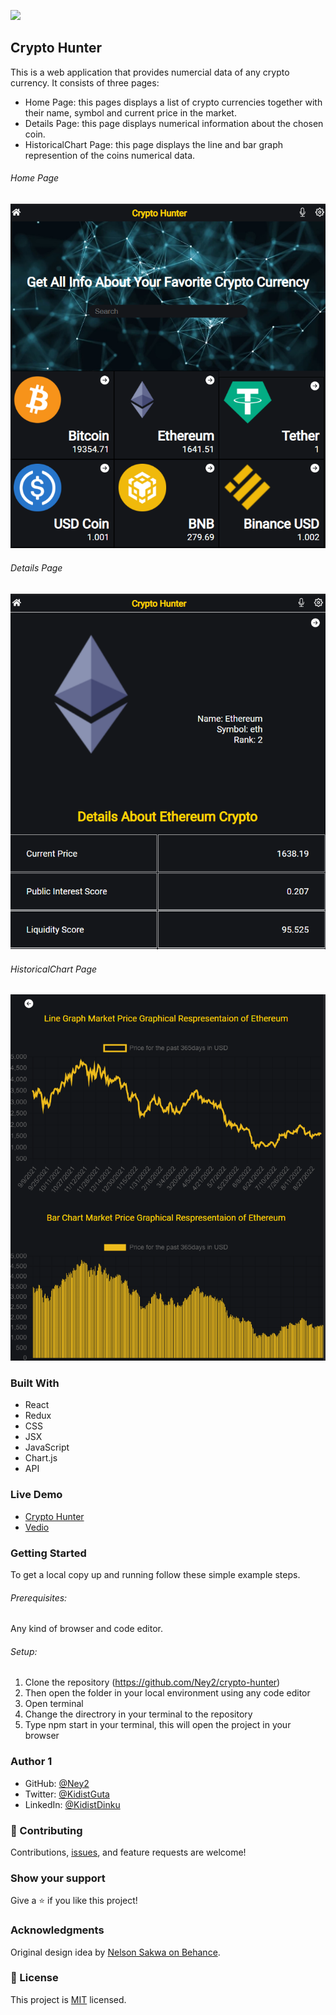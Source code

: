 ![](https://img.shields.io/badge/Microverse-blueviolet)
## Crypto Hunter
This is a web application that provides numercial data of any crypto currency.
It consists of three pages: 
   - Home Page: this pages displays a list of crypto currencies together with their name, symbol and current price in the market.
   - Details Page: this page displays numerical information about the chosen coin.
   - HistoricalChart Page: this page displays the line and bar graph represention of the coins numerical data.
###### Home Page
 ![](./Screenshots/Home.png)  
 
###### Details Page
 ![](./Screenshots/info.png)  
 
###### HistoricalChart Page
 ![](./Screenshots/graph.png)
 
 
### Built With
- React
- Redux
- CSS
- JSX
- JavaScript
- Chart.js
- API
  
### Live Demo
- [Crypto Hunter](https://admirable-chimera-5ddbb5.netlify.app/)
- [Vedio](https://drive.google.com/file/d/1xoXsbl5HFcQWJ6SYrD5sAt_o1wvtSeIz/view?usp=sharing)

### Getting Started
To get a local copy up and running follow these simple example steps.

###### Prerequisites:
Any kind of browser and code editor.

###### Setup:
   1. Clone the repository (https://github.com/Ney2/crypto-hunter)
   2. Then open the folder in your local environment using any code editor
   3. Open terminal
   4. Change the directrory in your terminal to the repository
   5. Type npm start in your terminal, this will open the project in your browser

### Author 1
- GitHub: [@Ney2](https://github.com/Ney2)
- Twitter: [@KidistGuta](https://twitter.com/GutaKidist)
- LinkedIn: [@KidistDinku](https://www.linkedin.com/in/kidist-guta-014025183/)

### 🤝 Contributing
Contributions, [issues](https://github.com/Ney2/crypto-hunter/issues), and feature requests are welcome!

### Show your support
Give a ⭐️ if you like this project!

### Acknowledgments
Original design idea by [Nelson Sakwa on Behance](https://www.behance.net/sakwadesignstudio).

### 📝 License
This project is [MIT](https://github.com/Ney2/readme-template/blob/master/MIT.md) licensed.
